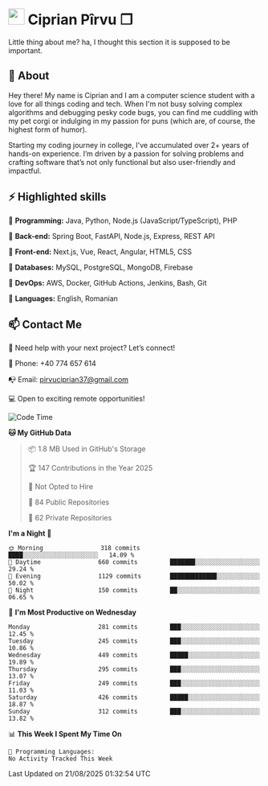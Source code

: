 # <img height="32px" src="https://user-images.githubusercontent.com/74038190/216122041-518ac897-8d92-4c6b-9b3f-ca01dcaf38ee.png"> Ciprian Pîrvu ❐ </h1>

Little thing about me? ha, I thought this section it is supposed to be important.

## 🧐 About

Hey there! My name is Ciprian and I am a computer science student with a love for all things coding and tech. When I'm not busy solving complex algorithms and debugging pesky code bugs, you can find me cuddling with my pet corgi or indulging in my passion for puns (which are, of course, the highest form of humor).

Starting my coding journey in college, I've accumulated over 2+ years of hands-on experience. I’m driven by a passion for solving problems and crafting software that’s not only functional but also user-friendly and impactful.


## ⚡ Highlighted skills

🎯 **Programming:** Java, Python, Node.js (JavaScript/TypeScript), PHP

🎯 **Back-end:** Spring Boot, FastAPI, Node.js, Express, REST API

🎯 **Front-end:** Next.js, Vue, React, Angular, HTML5, CSS

🎯 **Databases:** MySQL, PostgreSQL, MongoDB, Firebase

🎯 **DevOps:** AWS, Docker, GitHub Actions, Jenkins, Bash, Git

🎯 **Languages:** English, Romanian



## 📫 Contact Me

🤝 Need help with your next project? Let’s connect!

📱 Phone: +40 774 657 614

📭 Email: pirvuciprian37@gmail.com


💻 Open to exciting remote opportunities!

<!--START_SECTION:waka-->
![Code Time](http://img.shields.io/badge/Code%20Time-2%2C349%20hrs%2059%20mins-blue)

**🐱 My GitHub Data** 

> 📦 1.8 MB Used in GitHub's Storage 
 > 
> 🏆 147 Contributions in the Year 2025
 > 
> 🚫 Not Opted to Hire
 > 
> 📜 84 Public Repositories 
 > 
> 🔑 62 Private Repositories 
 > 
**I'm a Night 🦉** 

```text
🌞 Morning                318 commits         ████░░░░░░░░░░░░░░░░░░░░░   14.09 % 
🌆 Daytime                660 commits         ███████░░░░░░░░░░░░░░░░░░   29.24 % 
🌃 Evening                1129 commits        █████████████░░░░░░░░░░░░   50.02 % 
🌙 Night                  150 commits         ██░░░░░░░░░░░░░░░░░░░░░░░   06.65 % 
```
📅 **I'm Most Productive on Wednesday** 

```text
Monday                   281 commits         ███░░░░░░░░░░░░░░░░░░░░░░   12.45 % 
Tuesday                  245 commits         ███░░░░░░░░░░░░░░░░░░░░░░   10.86 % 
Wednesday                449 commits         █████░░░░░░░░░░░░░░░░░░░░   19.89 % 
Thursday                 295 commits         ███░░░░░░░░░░░░░░░░░░░░░░   13.07 % 
Friday                   249 commits         ███░░░░░░░░░░░░░░░░░░░░░░   11.03 % 
Saturday                 426 commits         █████░░░░░░░░░░░░░░░░░░░░   18.87 % 
Sunday                   312 commits         ███░░░░░░░░░░░░░░░░░░░░░░   13.82 % 
```


📊 **This Week I Spent My Time On** 

```text
💬 Programming Languages: 
No Activity Tracked This Week
```


 Last Updated on 21/08/2025 01:32:54 UTC
<!--END_SECTION:waka-->
